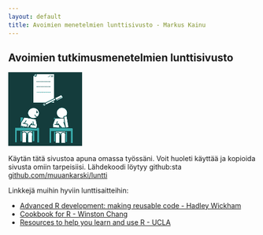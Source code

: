 ```yaml
---
layout: default
title: Avoimien menetelmien lunttisivusto - Markus Kainu
---
```


## Avoimien tutkimusmenetelmien lunttisivusto

![](images/lunttaus_small.png)

Käytän tätä sivustoa apuna omassa työssäni. Voit huoleti käyttää ja kopioida sivusta omiin tarpeisiisi. Lähdekoodi löytyy github:sta [github.com/muuankarski/luntti](https://github.com/muuankarski/luntti)

Linkkejä muihin hyviin lunttisaitteihin:

- [Advanced R development: making reusable code - Hadley Wickham](https://github.com/hadley/devtools/wiki)
- [Cookbook for R - Winston Chang](http://www.cookbook-r.com/)
- [Resources to help you learn and use R - UCLA](http://www.ats.ucla.edu/stat/r/)
